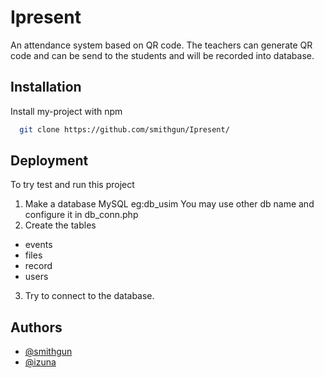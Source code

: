 
# Ipresent

An attendance system based on QR code. The teachers can generate QR code and can be send to the students and will be recorded into database.



## Installation

Install my-project with npm

```bash
  git clone https://github.com/smithgun/Ipresent/
```
    
## Deployment

To try test and run this project

1. Make a database MySQL eg:db_usim You may use other db name and configure it in db_conn.php 
2. Create the tables
- events
- files
- record
- users
3. Try to connect to the database. 


## Authors

- [@smithgun](https://www.github.com/smithgun)
- [@izuna](https://github.com/namohd12)


